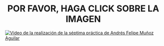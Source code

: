 <h1 style="text-align: center;">POR FAVOR, HAGA CLICK SOBRE LA IMAGEN</h1>


[![Video de la realización de la séptima práctica de Andrés Felipe Muñoz Aguilar](https://github.com/AndresFelipeMunozAguilar/Group_S13T3_Repository/assets/74680151/d219830b-b3d7-44b2-b215-0892f7a9b399)](https://www.youtube.com/watch?v=TCUQQOiNXJA)
